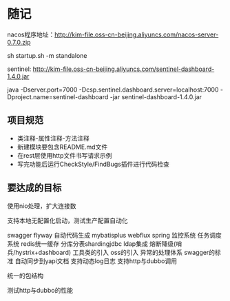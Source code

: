 # 随记

nacos程序地址：http://kim-file.oss-cn-beijing.aliyuncs.com/nacos-server-0.7.0.zip

sh startup.sh -m standalone

sentinel: http://kim-file.oss-cn-beijing.aliyuncs.com/sentinel-dashboard-1.4.0.jar

java -Dserver.port=7000 -Dcsp.sentinel.dashboard.server=localhost:7000 -Dproject.name=sentinel-dashboard -jar sentinel-dashboard-1.4.0.jar

## 项目规范

- 类注释-属性注释-方法注释
- 新建模块要包含README.md文件
- 在rest层使用http文件书写请求示例
- 写完功能后运行CheckStyle/FindBugs插件进行代码检查

## 要达成的目标

使用nio处理，扩大连接数

支持本地无配置化启动，测试生产配置自动化

swagger  flyway  自动代码生成 mybatisplus  webflux  spring   监控系统  任务调度系统   redis统一缓存   分库分表shardingjdbc  ldap集成  熔断降级(哨兵/hystrix+dashboard)   工具类的引入   oss的引入  异常的处理体系  swagger的标准 自动同步到yapi文档  支持动态log日志   支持http与dubbo调用

统一的包结构

测试http与dubbo的性能
